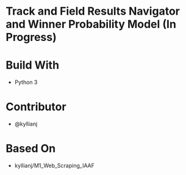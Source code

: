 # Track and Field Results Navigator and Winner Probability Model (In Progress)


# Build With 

- Python 3

# Contributor

- @kyllianj

# Based On 

- kyllianj/M1_Web_Scraping_IAAF 
